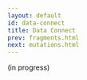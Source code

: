 ```yaml
---
layout: default
id: data-connect
title: Data Connect
prev: fragments.html
next: mutations.html
---
```


(in progress)

